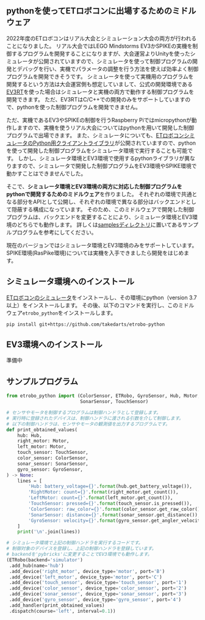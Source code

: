 ## pythonを使ってETロボコンに出場するためのミドルウェア

2022年度のETロボコンはリアル大会とシミュレーション大会の両方が行われることになりました。
リアル大会ではLEGO Mindstorms EV3かSPIKEの実機を制御するプログラムを開発することになりますが、大会運営よりUnityを使ったシミュレータが公開されていますので、シミュレータを使って制御プログラムの開発とデバッグを行い、実機でパラメータの調整を行う方法を使えば効率よく制御プログラムを開発できそうです。
シミュレータを使って実機用のプログラムを開発するという方法は大会運営側も想定していまして、公式の開発環境である[EV3RT](https://dev.toppers.jp/trac_user/ev3pf/wiki/WhatsEV3RT)を使った場合はシミュレータと実機の両方で動作する制御プログラムを開発できます。
ただ、EV3RTはC/C++での開発のみをサポートしていますので、pythonを使った制御プログラムを開発できません。

ただ、実機であるEV3やSPIKEの制御を行うRaspberry Piではmicropythonが動作しますので、実機を使うリアル大会についてはpythonを用いて開発した制御プログラムで出場できます。
また、シミュレータについても、[ETロボコンシミュレータのPython用クライアントライブラリ](https://github.com/YoshitakaAtarashi/ETroboSimController)が公開されていますので、pythonを使って開発した制御プログラムをシミュレータ環境で実行することも可能です。
しかし、シミュレータ環境とEV3環境で使用するpythonライブラリが異なりますので、シミュレータで開発した制御プログラムをEV3環境やSPIKE環境で動かすことはできませんでした。

そこで、**シミュレータ環境とEV3環境の両方に対応した制御プログラムをpythonで開発するためのミドルウェア**を作りました。
それぞれの環境で共通となる部分をAPIとして公開し、それぞれの環境で異なる部分はバックエンドとして隠蔽する構成になっています。
そのため、このミドルウェアで開発した制御プログラムは、バックエンドを変更することにより、シミュレータ環境とEV3環境のどちらでも動作します。
詳しくは[samplesディレクトリ](samples)に置いてあるサンプルプログラムを参考にしてください。

現在のバージョンではシミュレータ環境とEV3環境のみをサポートしています。
SPIKE環境(RasPike環境)については実機を入手できましたら開発をはじめます。

## シミュレータ環境へのインストール
[ETロボコンのシミュレータ](https://github.com/ETrobocon/etrobo)をインストールし、その環境にpython（version 3.7以上）をインストールします。
その後、以下のコマンドを実行し、このミドルウェア`etrobo_python`をインストールします。
```
pip install git+https://github.com/takedarts/etrobo-python
```

## EV3環境へのインストール
準備中

## サンプルプログラム
```python
from etrobo_python import (ColorSensor, ETRobo, GyroSensor, Hub, Motor,
                           SonarSensor, TouchSensor)

# センサやモータを制御するプログラムは制御ハンドラとして登録します。
# 実行時に登録されたデバイスは、制御ハンドラに渡される引数を介して制御します。
# 以下の制御ハンドラは、センサやモータの観測値を出力するプログラムです。
def print_obtained_values(
    hub: Hub,
    right_motor: Motor,
    left_motor: Motor,
    touch_sensor: TouchSensor,
    color_sensor: ColorSensor,
    sonar_sensor: SonarSensor,
    gyro_sensor: GyroSensor,
) -> None:
    lines = [
        'Hub: battery_voltage={}'.format(hub.get_battery_voltage()),
        'RightMotor: count={}'.format(right_motor.get_count()),
        'LeftMotor: count={}'.format(left_motor.get_count()),
        'TouchSensor: pressed={}'.format(touch_sensor.is_pressed()),
        'ColorSensor: raw_color={}'.format(color_sensor.get_raw_color()),
        'SonarSensor: distance={}'.format(sonar_sensor.get_distance()),
        'GyroSensor: velocity={}'.format(gyro_sensor.get_angler_velocity()),
    ]
    print('\n'.join(lines))

# シミュレータ環境で上記の制御ハンドラを実行するコードです。
# 制御対象のデバイスを登録し、上記の制御ハンドラを登録しています。
# backendを'pybricks'に変更することでEV3環境でも動作します。
(ETRobo(backend='simulator')
 .add_hub(name='hub')
 .add_device('right_motor', device_type='motor', port='B')
 .add_device('left_motor', device_type='motor', port='C')
 .add_device('touch_sensor', device_type='touch_sensor', port='1')
 .add_device('color_sensor', device_type='color_sensor', port='2')
 .add_device('sonar_sensor', device_type='sonar_sensor', port='3')
 .add_device('gyro_sensor', device_type='gyro_sensor', port='4')
 .add_handler(print_obtained_values)
 .dispatch(course='left', interval=0.1))
```
